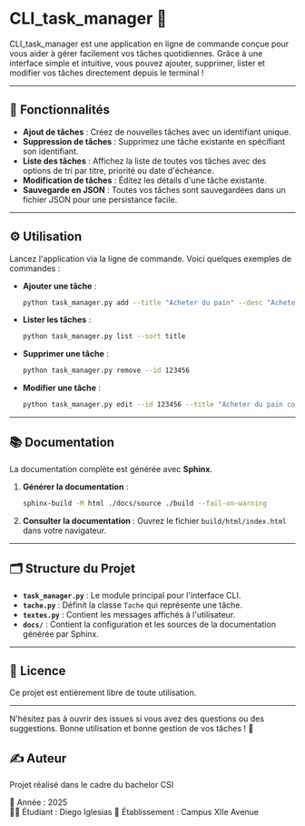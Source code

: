 # CLI_task_manager 📝

CLI_task_manager est une application en ligne de commande conçue pour vous aider à gérer facilement vos tâches quotidiennes. Grâce à une interface simple et intuitive, vous pouvez ajouter, supprimer, lister et modifier vos tâches directement depuis le terminal !

---

## 🚀 Fonctionnalités

- **Ajout de tâches** : Créez de nouvelles tâches avec un identifiant unique.
- **Suppression de tâches** : Supprimez une tâche existante en spécifiant son identifiant.
- **Liste des tâches** : Affichez la liste de toutes vos tâches avec des options de tri par titre, priorité ou date d'échéance.
- **Modification de tâches** : Éditez les détails d'une tâche existante.
- **Sauvegarde en JSON** : Toutes vos tâches sont sauvegardées dans un fichier JSON pour une persistance facile.

---

## ⚙️ Utilisation

Lancez l'application via la ligne de commande. Voici quelques exemples de commandes :

- **Ajouter une tâche** :
   ```bash
   python task_manager.py add --title "Acheter du pain" --desc "Acheter du pain à la boulangerie" --priority 2 --due "2025-04-10"
   ```

- **Lister les tâches** :
   ```bash
   python task_manager.py list --sort title
   ```

- **Supprimer une tâche** :
   ```bash
   python task_manager.py remove --id 123456
   ```

- **Modifier une tâche** :
   ```bash
   python task_manager.py edit --id 123456 --title "Acheter du pain complet" --priority 3
   ```

---

## 📚 Documentation

La documentation complète est générée avec **Sphinx**.

1. **Générer la documentation** :
   ```bash
   sphinx-build -M html ./docs/source ./build --fail-on-warning
   ```
2. **Consulter la documentation** :
   Ouvrez le fichier `build/html/index.html` dans votre navigateur.

---

## 🗂 Structure du Projet

- **`task_manager.py`** : Le module principal pour l'interface CLI.
- **`tache.py`** : Définit la classe `Tache` qui représente une tâche.
- **`textes.py`** : Contient les messages affichés à l'utilisateur.
- **`docs/`** : Contient la configuration et les sources de la documentation générée par Sphinx.

---

## 📄 Licence

Ce projet est entièrement libre de toute utilisation.

---

N'hésitez pas à ouvrir des issues si vous avez des questions ou des suggestions. Bonne utilisation et bonne gestion de vos tâches ! 🎉

## ✍️ Auteur

Projet réalisé dans le cadre du bachelor CSI

📅 Année : 2025  
👨‍🎓 Étudiant : Diego Iglesias 
🏫 Établissement : Campus XIIe Avenue